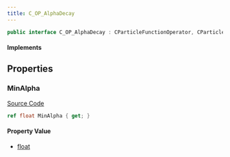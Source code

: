 ```yaml
---
title: C_OP_AlphaDecay
---
```


```csharp
public interface C_OP_AlphaDecay : CParticleFunctionOperator, CParticleFunction, ISchemaClass<CParticleFunction>, ISchemaClass<CParticleFunctionOperator>, ISchemaClass<C_OP_AlphaDecay>, ISchemaField, ISchemaClass, INativeHandle
```

#### Implements

## Properties

### MinAlpha

[Source Code](https://github.com/swiftly-solution/swiftlys2/blob/main/managed/src/SwiftlyS2.Generated/Schemas/Interfaces/C_OP_AlphaDecay.cs#L17)

```csharp
ref float MinAlpha { get; }
```

#### Property Value

- [float](https://learn.microsoft.com/dotnet/api/system.single)

